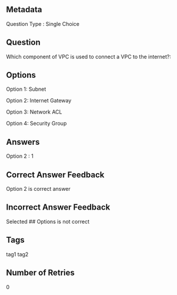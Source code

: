 ## Metadata
Question Type : Single Choice

## Question
Which component of VPC is used to connect a VPC to the internet?:

## Options
Option 1: Subnet

Option 2: Internet Gateway

Option 3: Network ACL

Option 4: Security Group

## Answers
Option 2 : 1

## Correct Answer Feedback
Option 2 is correct answer

## Incorrect Answer Feedback
Selected ## Options is not correct

## Tags
tag1
tag2

## Number of Retries
0